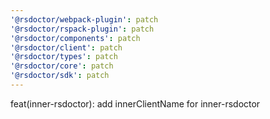 ```yaml
---
'@rsdoctor/webpack-plugin': patch
'@rsdoctor/rspack-plugin': patch
'@rsdoctor/components': patch
'@rsdoctor/client': patch
'@rsdoctor/types': patch
'@rsdoctor/core': patch
'@rsdoctor/sdk': patch
---
```


feat(inner-rsdoctor): add innerClientName for inner-rsdoctor

